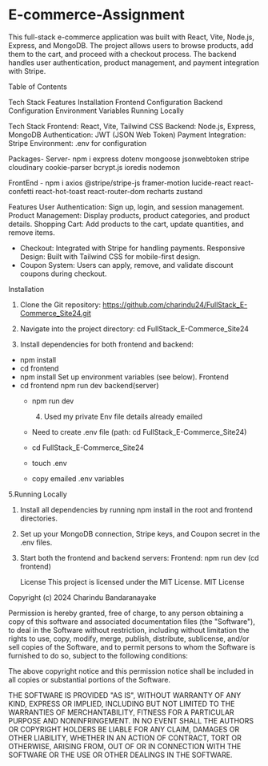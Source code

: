 # E-commerce-Assignment


This full-stack e-commerce application was built with React, Vite, Node.js, Express, and MongoDB. The project allows users to browse products, add them to the cart, 
and proceed with a checkout process. The backend handles user authentication, product management, and payment integration with Stripe.

Table of Contents


Tech Stack
Features
Installation
Frontend Configuration
Backend Configuration
Environment Variables
Running Locally

Tech Stack
Frontend: React, Vite, Tailwind CSS
Backend: Node.js, Express, MongoDB
Authentication: JWT (JSON Web Token)
Payment Integration: Stripe
Environment: .env for configuration



Packages-
Server- 
npm i express dotenv mongoose jsonwebtoken stripe cloudinary cookie-parser bcrypt.js ioredis nodemon

FrontEnd - 
 npm i axios @stripe/stripe-js framer-motion lucide-react react-confetti react-hot-toast react-router-dom recharts zustand

Features
User Authentication: Sign up, login, and session management.
Product Management: Display products, product categories, and product details.
Shopping Cart: Add products to the cart, update quantities, and remove items.
* Checkout: Integrated with Stripe for handling payments.
Responsive Design: Built with Tailwind CSS for mobile-first design.
* Coupon System: Users can apply, remove, and validate discount coupons during checkout.

Installation
1. Clone the Git repository:
   https://github.com/charindu24/FullStack_E-Commerce_Site24.git

2. Navigate into the project directory: cd FullStack_E-Commerce_Site24
3.  Install dependencies for both frontend and backend:

   * npm install
   * cd frontend
   * npm install
Set up environment variables (see below).
Frontend
* cd frontend
    npm run dev
  backend(server)
  * npm run dev

    4. Used my private Env file details already emailed
   
  * Need to create .env file  (path: cd FullStack_E-Commerce_Site24)
  * cd FullStack_E-Commerce_Site24
  * touch .env
  * copy emailed .env variables

       


5.Running Locally

1. Install all dependencies by running npm install in the root and frontend directories.
2. Set up your MongoDB connection, Stripe keys, and Coupon secret in the .env files.
3. Start both the frontend and backend servers:
   Frontend: npm run dev (cd frontend)

   License
   This project is licensed under the MIT License.
   MIT License

Copyright (c) 2024 Charindu Bandaranayake

Permission is hereby granted, free of charge, to any person obtaining a copy
of this software and associated documentation files (the "Software"), to deal
in the Software without restriction, including without limitation the rights
to use, copy, modify, merge, publish, distribute, sublicense, and/or sell
copies of the Software, and to permit persons to whom the Software is
furnished to do so, subject to the following conditions:

The above copyright notice and this permission notice shall be included in all
copies or substantial portions of the Software.

THE SOFTWARE IS PROVIDED "AS IS", WITHOUT WARRANTY OF ANY KIND, EXPRESS OR
IMPLIED, INCLUDING BUT NOT LIMITED TO THE WARRANTIES OF MERCHANTABILITY,
FITNESS FOR A PARTICULAR PURPOSE AND NONINFRINGEMENT. IN NO EVENT SHALL THE
AUTHORS OR COPYRIGHT HOLDERS BE LIABLE FOR ANY CLAIM, DAMAGES OR OTHER
LIABILITY, WHETHER IN AN ACTION OF CONTRACT, TORT OR OTHERWISE, ARISING FROM,
OUT OF OR IN CONNECTION WITH THE SOFTWARE OR THE USE OR OTHER DEALINGS IN THE
SOFTWARE.

